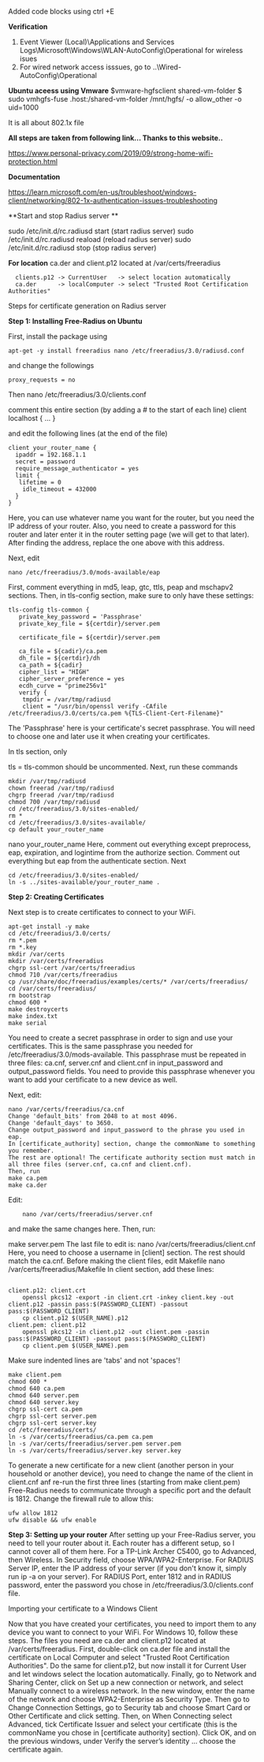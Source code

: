 Added code blocks using ctrl +E

**Verification**
 1) Event Viewer (Local)\Applications and Services Logs\Microsoft\Windows\WLAN-AutoConfig\Operational for wireless isues
 2) For wired network access isssues, go to ..\Wired-AutoConfig\Operational
 
**Ubuntu aceess using Vmware**
$vmware-hgfsclient
	shared-vm-folder
$ sudo vmhgfs-fuse .host:/shared-vm-folder /mnt/hgfs/ -o allow_other -o uid=1000


It is all about 802.1x file 


**All steps are taken from following link... Thanks to this website..**

https://www.personal-privacy.com/2019/09/strong-home-wifi-protection.html

**Documentation**

https://learn.microsoft.com/en-us/troubleshoot/windows-client/networking/802-1x-authentication-issues-troubleshooting


**Start and stop Radius server **

sudo  /etc/init.d/rc.radiusd start (start radius server)
sudo  /etc/init.d/rc.radiusd reaload (reload radius server)
sudo  /etc/init.d/rc.radiusd stop (stop radius server)

**For location**
      ca.der and client.p12 located at /var/certs/freeradius
      
      clients.p12 -> CurrentUser   -> select location automatically
      ca.der      -> localComputer -> select "Trusted Root Certification Authorities"






Steps for certificate generation on Radius server

**Step 1: Installing Free-Radius on Ubuntu**
		
First, install the package using
	
	apt-get -y install freeradius nano /etc/freeradius/3.0/radiusd.conf

and change the followings

	proxy_requests = no
Then
	nano /etc/freeradius/3.0/clients.conf

comment this entire section (by adding a # to the start of each line)
	client localhost { … }
	
and edit the following lines (at the end of the file)

```	
client your_router_name {
  ipaddr = 192.168.1.1
  secret = password
  require_message_authenticator = yes
  limit {
   lifetime = 0
    idle_timeout = 432000
  }
}
```
Here, you can use whatever name you want for the router, but you need the IP address of your router. Also, you need to create a password for this router and later enter it in the router setting page (we will get to that later). After finding the address, replace the one above with this address.

Next, edit

	nano /etc/freeradius/3.0/mods-available/eap
	
First, comment everything in md5, leap, gtc, ttls, peap and mschapv2 sections.
Then, in tls-config section, make sure to only have these settings:

```
tls-config tls-common {
   private_key_password = 'Passphrase'
   private_key_file = ${certdir}/server.pem
   
   certificate_file = ${certdir}/server.pem
   
   ca_file = ${cadir}/ca.pem
   dh_file = ${certdir}/dh
   ca_path = ${cadir}
   cipher_list = "HIGH"
   cipher_server_preference = yes
   ecdh_curve = "prime256v1"
   verify {
    tmpdir = /var/tmp/radiusd
    client = "/usr/bin/openssl verify -CAfile /etc/freeradius/3.0/certs/ca.pem %{TLS-Client-Cert-Filename}"
```

The 'Passphrase' here is your certificate's secret passphrase. You will need to choose one and later use it when creating your certificates.

In tls section, only

tls = tls-common
should be uncommented.
Next, run these commands

```
mkdir /var/tmp/radiusd
chown freerad /var/tmp/radiusd
chgrp freerad /var/tmp/radiusd
chmod 700 /var/tmp/radiusd
cd /etc/freeradius/3.0/sites-enabled/
rm *
cd /etc/freeradius/3.0/sites-available/
cp default your_router_name
```

nano your_router_name
Here, comment out everything except preprocess, eap, expiration, and logintime from the authorize section. Comment out everything but eap from the authenticate section.
Next

```
cd /etc/freeradius/3.0/sites-enabled/
ln -s ../sites-available/your_router_name .
```


**Step 2: Creating Certificates**

Next step is to create certificates to connect to your WiFi.
```
apt-get install -y make
cd /etc/freeradius/3.0/certs/
rm *.pem
rm *.key
mkdir /var/certs
mkdir /var/certs/freeradius
chgrp ssl-cert /var/certs/freeradius
chmod 710 /var/certs/freeradius
cp /usr/share/doc/freeradius/examples/certs/* /var/certs/freeradius/
cd /var/certs/freeradius/
rm bootstrap
chmod 600 *
make destroycerts
make index.txt
make serial
```

You need to create a secret passphrase in order to sign and use your certificates. This is the same passphrase you needed for /etc/freeradius/3.0/mods-available. This passphrase must be repeated in three files: ca.cnf, server.cnf and client.cnf in input_password and output_password fields. You need to provide this passphrase whenever you want to add your certificate to a new device as well.


Next, edit:
```
nano /var/certs/freeradius/ca.cnf
Change 'default_bits' from 2048 to at most 4096.
Change 'default_days' to 3650.
Change output_password and input_password to the phrase you used in eap.
In [certificate_authority] section, change the commonName to something you remember.
The rest are optional! The certificate authority section must match in all three files (server.cnf, ca.cnf and client.cnf).
Then, run
make ca.pem
make ca.der
```

Edit:
```
	nano /var/certs/freeradius/server.cnf
```
and make the same changes here. Then, run:

make server.pem
The last file to edit is:
	nano /var/certs/freeradius/client.cnf
Here, you need to choose a username in [client] section. The rest should match the ca.cnf.
Before making the client files, edit Makefile
nano /var/certs/freeradius/Makefile
In client section, add these lines:
```

client.p12: client.crt
    openssl pkcs12 -export -in client.crt -inkey client.key -out client.p12 -passin pass:$(PASSWORD_CLIENT) -passout pass:$(PASSWORD_CLIENT)
    cp client.p12 $(USER_NAME).p12
client.pem: client.p12
    openssl pkcs12 -in client.p12 -out client.pem -passin pass:$(PASSWORD_CLIENT) -passout pass:$(PASSWORD_CLIENT)
    cp client.pem $(USER_NAME).pem
```
Make sure indented lines are 'tabs' and not 'spaces'!
```
make client.pem
chmod 600 *
chmod 640 ca.pem
chmod 640 server.pem
chmod 640 server.key
chgrp ssl-cert ca.pem
chgrp ssl-cert server.pem
chgrp ssl-cert server.key
cd /etc/freeradius/certs/
ln -s /var/certs/freeradius/ca.pem ca.pem
ln -s /var/certs/freeradius/server.pem server.pem
ln -s /var/certs/freeradius/server.key server.key
```
To generate a new certificate for a new client (another person in your household or another device), you need to change the name of the client in client.cnf anf re-run the first three lines (starting from make client.pem)
Free-Radius needs to communicate through a specific port and the default is 1812. Change the firewall rule to allow this:
```
ufw allow 1812
ufw disable && ufw enable
```

**Step 3: Setting up your router**
After setting up your Free-Radius server, you need to tell your router about it. Each router has a different setup, so I cannot cover all of them here. For a TP-Link Archer C5400, go to Advanced, then Wireless. In Security field, choose WPA/WPA2-Enterprise. For RADIUS Server IP, enter the IP address of your server (if you don't know it, simply run ip -a on your server). For RADIUS Port, enter 1812 and in RADIUS password, enter the password you chose in /etc/freeradius/3.0/clients.conf file.

Importing your certificate to a Windows Client


Now that you have created your certificates, you need to import them to any device you want to connect to your WiFi. For Windows 10, follow these steps. The files you need are ca.der and client.p12 located at /var/certs/freeradius.
First, double-click on ca.der file and install the certificate on Local Computer and select "Trusted Root Certification Authorities". Do the same for client.p12, but now install it for Current User and let windows select the location automatically.
Finally, go to Network and Sharing Center, click on Set up a new connection or network, and select Manually connect to a wireless network. In the new window, enter the name of the network and choose WPA2-Enterprise as Security Type. Then go to Change Connection Settings, go to Security tab and choose Smart Card or Other Certificate and click setting. Then, on When Connecting select Advanced, tick Certificate Issuer and select your certificate (this is the commonName you chose in [certificate authority] section). Click OK, and on the previous windows, under Verify the server’s identity … choose the certificate again.




